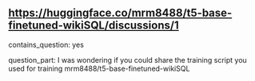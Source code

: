 ## https://huggingface.co/mrm8488/t5-base-finetuned-wikiSQL/discussions/1

contains_question: yes

question_part: I was wondering if you could share the training script you used for training mrm8488/t5-base-finetuned-wikiSQL 